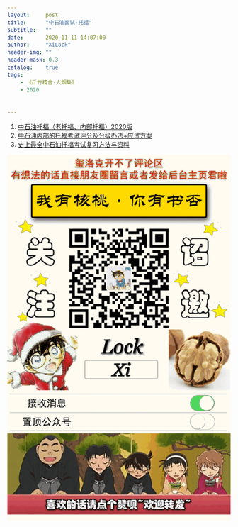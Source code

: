 ```yaml
---
layout:     post
title:      "中石油面试·托福"
subtitle:   ""
date:       2020-11-11 14:07:00
author:     "XiLock"
header-img: ""
header-mask: 0.3
catalog:    true
tags:
    - 《斤竹精舍·人烟集》
    - 2020


---
```


1. [中石油托福（老托福、内部托福）2020版](https://petrotoefl.cn/newsinfo/2093750.html)
1. [中石油内部的托福考试评分及分级办法+应试方案](https://wenku.baidu.com/view/3a99d6d87f1922791688e881.html)
1. [史上最全中石油托福考试复习方法与资料](https://www.jianshu.com/p/ad22a7b9ef8e)

![](/img/wc-tail.GIF)
